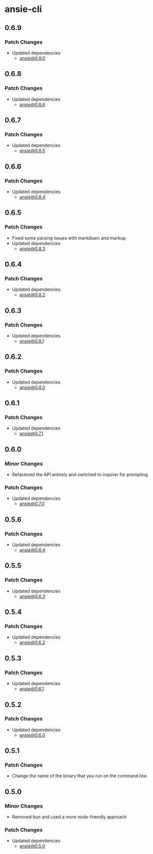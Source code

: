 # ansie-cli

## 0.6.9

### Patch Changes

- Updated dependencies
  - ansie@0.9.0

## 0.6.8

### Patch Changes

- Updated dependencies
  - ansie@0.8.6

## 0.6.7

### Patch Changes

- Updated dependencies
  - ansie@0.8.5

## 0.6.6

### Patch Changes

- Updated dependencies
  - ansie@0.8.4

## 0.6.5

### Patch Changes

- Fixed some parsing issues with markdown and markup
- Updated dependencies
  - ansie@0.8.3

## 0.6.4

### Patch Changes

- Updated dependencies
  - ansie@0.8.2

## 0.6.3

### Patch Changes

- Updated dependencies
  - ansie@0.8.1

## 0.6.2

### Patch Changes

- Updated dependencies
  - ansie@0.8.0

## 0.6.1

### Patch Changes

- Updated dependencies
  - ansie@0.7.1

## 0.6.0

### Minor Changes

- Refactored the API entirely and switched to inquirer for prompting

### Patch Changes

- Updated dependencies
  - ansie@0.7.0

## 0.5.6

### Patch Changes

- Updated dependencies
  - ansie@0.6.4

## 0.5.5

### Patch Changes

- Updated dependencies
  - ansie@0.6.3

## 0.5.4

### Patch Changes

- Updated dependencies
  - ansie@0.6.2

## 0.5.3

### Patch Changes

- Updated dependencies
  - ansie@0.6.1

## 0.5.2

### Patch Changes

- Updated dependencies
  - ansie@0.6.0

## 0.5.1

### Patch Changes

- Change the name of the binary that you run on the command line

## 0.5.0

### Minor Changes

- Removed bun and used a more node-friendly approach

### Patch Changes

- Updated dependencies
  - ansie@0.5.0
